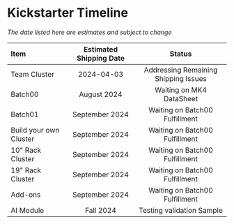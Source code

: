 
# Kickstarter Timeline
*The date listed here are estimates and subject to change*

| Item                   | Estimated Shipping Date | Status                               |
| :--------------------- | :---------------------: | :----------------------------------: |
| Team Cluster           | 2024-04-03              | Addressing Remaining Shipping Issues |
| Batch00                | August 2024             | Waiting on MK4 DataSheet             |
| Batch01                | September 2024          | Waiting on Batch00 Fulfillment       |
| Build your own Cluster | September 2024          | Waiting on Batch00 Fulfillment       |
| 10" Rack Cluster       | September 2024          | Waiting on Batch00 Fulfillment       |
| 19" Rack Cluster       | September 2024          | Waiting on Batch00 Fulfillment       |
| Add-ons                | September 2024          | Waiting on Batch00 Fulfillment       |
| AI Module              | Fall 2024               | Testing validation Sample            |
